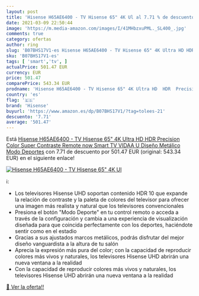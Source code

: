 ```yaml
---
layout: post
title: 'Hisense H65AE6400 - TV Hisense 65" 4K Ul al 7.71 % de descuento'
date: 2021-03-09 22:50:44
image: 'https://m.media-amazon.com/images/I/41MHbzxuPML._SL400_.jpg'
comments: true
category: ofertas
author: ring
slug: 'B07BHS17V1-es Hisense H65AE6400 - TV Hisense 65" 4K Ultra HD HDR...'
sku: 'B07BHS17V1-es'
tags: [ 'smart','tv', ]
actualPrice: 501.47 EUR
currency: EUR
price: 501.47
comparePrice: 543.34 EUR
prodname: 'Hisense H65AE6400 - TV Hisense 65" 4K Ultra HD  HDR  Precision Color  Super Contraste  Remote now  Smart TV VIDAA U  Diseño Metálico  Modo Deportes'
country: 'es'
flag: '🇪🇸'
brand: 'Hisense'
buyurl: 'https://www.amazon.es/dp/B07BHS17V1/?tag=tolees-21'
descuento: '7.71'
average: '501.47'
---
```


Está [Hisense H65AE6400 - TV Hisense 65" 4K Ultra HD  HDR  Precision Color  Super Contraste  Remote now  Smart TV VIDAA U  Diseño Metálico  Modo Deportes](https://www.amazon.es/dp/B07BHS17V1/?tag=tolees-21) con 7.71 de descuento por 501.47 EUR (original: 543.34 EUR) en el siguiente enlace!

[![Hisense H65AE6400 - TV Hisense 65" 4K Ul](https://m.media-amazon.com/images/I/41MHbzxuPML._SL400_.jpg)](https://www.amazon.es/dp/B07BHS17V1/?tag=tolees-21)

ℹ️:

- Los televisores Hisense UHD soportan contenido HDR 10 que expande la relación de contraste y la paleta de colores del televisor para ofrecer una imagen más realista y natural que los televisores convencionales
- Presiona el botón "Modo Deporte" en tu control remoto o acceda a través de la configuración y cambia a una experiencia de visualización diseñada para que coincida perfectamente con los deportes, haciéndote sentir como en el estadio
- Gracias a sus ajustados marcos metálicos, podrás disfrutar del mejor diseño vanguardista a la altura de tu salón
- Aprecia la expresión más pura del color; con la capacidad de reproducir colores más vivos y naturales, los televisores Hisense UHD abrirán una nueva ventana a la realidad
- Con la capacidad de reproducir colores más vivos y naturales, los televisores Hisense UHD abrirán una nueva ventana a la realidad

[🛒 Ver la oferta!!](https://www.amazon.es/dp/B07BHS17V1/?tag=tolees-21)
